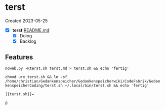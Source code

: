 # terst
Created 2023-05-25
- [X]  **terst**  [README.md](README.md)
   - [X] Doing
   - [X] Backlog

## Features



`` noweb.py -Rterst.sh terst.md > terst.sh && echo 'fertig' ``


`` chmod u+x terst.sh && ln -sf /home/christian/Gedankenspeicher/Gedankenspeicherwiki/CodeFabrik/GedankenspeicherCoding/terst.sh ~/.local/bin/terst.sh && echo 'fertig' ``

```bash
{{terst.sh}}=

@

```
